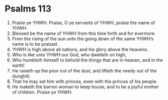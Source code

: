 ﻿# Psalms 113
1. Praise ye YHWH. Praise, O ye servants of YHWH, praise the name of YHWH. 
2. Blessed be the name of YHWH from this time forth and for evermore. 
3. From the rising of the sun unto the going down of the same YHWH’s name is to be praised. 
4. YHWH is high above all nations, and his glory above the heavens. 
5. Who is like unto YHWH our God, who dwelleth on high, 
6. Who humbleth himself to behold the things that are in heaven, and in the earth! 
7. He raiseth up the poor out of the dust, and lifteth the needy out of the dunghill; 
8. That he may set him with princes, even with the princes of his people. 
9. He maketh the barren woman to keep house, and to be a joyful mother of children. Praise ye YHWH. 
